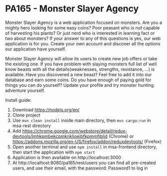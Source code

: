 # PA165 - Monster Slayer Agency

Monster Slayer Agency is a web application focused on monsters. Are you a mighty hero looking for some easy coins? Poor peasant who is not capable of harvesting his plants? Or just nerd who is interested in learning fact or two about monsters? If your answer to any of this questions is yes, our web application is for you. Create your own account and discover all the options our application have yourself.

Monster Slayer Agency will allow its users to create new job offers or take the existing one. If you have problem with slaying monsters full list of well know beasts with all the details(weaknesses, strengths, resistance, ...) is available. Have you discovered a new beast? Feel free to add it into our database and earn some coins. Do you have enough of paying gold for things you can do yourself? Update your profile and try monster hunting adventure yourself.

Install guide:
1. Download https://nodejs.org/en/
2. Clone project
3. Use `mvn clean install` inside main directory, then `mvn cargo:run` in msa-rest directory
4. Add https://chrome.google.com/webstore/detail/redux-devtools/lmhkpmbekcpmknklioeibfkpmmfibljd (Chrome) or https://addons.mozilla.org/en-US/firefox/addon/reduxdevtools/ (Firefox)
5. Open another terminal and use `npm install` in msa-frontend directory, then start the application with `npm start`
6. Application is then available on http://localhost:3000
7. At http://localhost:8080/pa165/rest/users you can find all pre-created users, and use their email, with the password: Password1 to log in
